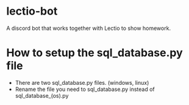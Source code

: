 # lectio-bot
A discord bot that works together with Lectio to show homework.


# How to setup the sql_database.py file
- There are two sql_database.py files. (windows, linux)
- Rename the file you need to sql_database.py instead of sql_database_(os).py
